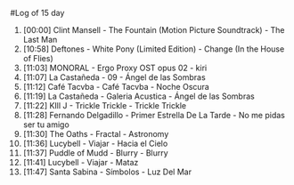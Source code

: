 #Log of 15 day

1. [00:00] Clint Mansell - The Fountain (Motion Picture Soundtrack) - The Last Man
1. [10:58] Deftones - White Pony (Limited Edition) - Change (In the House of Flies)
1. [11:03] MONORAL - Ergo Proxy OST opus 02 - kiri
1. [11:07] La Castañeda - 09 - Ángel de las Sombras
1. [11:12] Café Tacvba - Café Tacvba - Noche Oscura
1. [11:19] La Castañeda - Galeria Acustica - Ángel de las Sombras
1. [11:22] KIll J - Trickle Trickle - Trickle Trickle
1. [11:28] Fernando Delgadillo - Primer Estrella De La Tarde - No me pidas ser tu amigo
1. [11:30] The Oaths - Fractal - Astronomy
1. [11:36] Lucybell - Viajar - Hacia el Cielo
1. [11:37] Puddle of Mudd - Blurry - Blurry
1. [11:41] Lucybell - Viajar - Mataz
1. [11:47] Santa Sabina - Símbolos - Luz Del Mar
